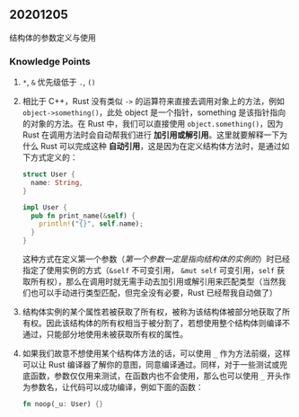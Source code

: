 ## 20201205

结构体的参数定义与使用

### Knowledge Points

1.  `*`, `&` 优先级低于 `.`, `()`

2.  相比于 C++，Rust 没有类似 `->` 的运算符来直接去调用对象上的方法，例如 `object->something()`，此处 object 是一个指针，something 是该指针指向的对象的方法。在 Rust 中，我们可以直接使用 `object.something()`，因为 Rust 在调用方法时会自动帮我们进行 **加引用或解引用**。这里就要解释一下为什么 Rust 可以完成这种 **自动引用**，这是因为在定义结构体方法时，是通过如下方式定义的：

    ```rust
    struct User {
      name: String,
    }

    impl User {
      pub fn print_name(&self) {
        println!("{}", self.name);
      }
    }
    ```

    这种方式在定义第一个参数（_第一个参数一定是指向结构体的实例的_）时已经指定了使用实例的方式（`&self` 不可变引用， `&mut self` 可变引用，`self` 获取所有权），那么在调用时就无需手动去加引用或解引用来匹配类型（当然我们也可以手动进行类型匹配，但完全没有必要，Rust 已经帮我自动做了）

3.  结构体实例的某个属性若被获取了所有权，被称为该结构体被部分地获取了所有权。因此该结构体的所有权相当于被分割了，若想使用整个结构体则编译不通过，只能部分地使用未被获取所有权的属性。

4.  如果我们故意不想使用某个结构体方法的话，可以使用 `_` 作为方法前缀，这样可以让 Rust 编译器了解你的意图，同意编译通过。同样，对于一些测试或兜底函数，参数仅仅用来测试，在函数内也不会使用，那么也可以使用 `_` 开头作为参数名，让代码可以成功编译，例如下面的函数：

    ```rust
    fn noop(_u: User) {}
    ```
